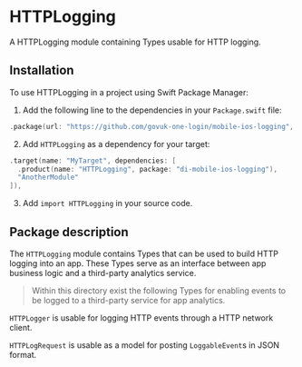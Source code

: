 # HTTPLogging

A HTTPLogging module containing Types usable for HTTP logging.

## Installation

To use HTTPLogging in a project using Swift Package Manager:

1. Add the following line to the dependencies in your `Package.swift` file:

```swift
.package(url: "https://github.com/govuk-one-login/mobile-ios-logging", from: "1.0.0"),
```

2. Add `HTTPLogging` as a dependency for your target:

```swift
.target(name: "MyTarget", dependencies: [
  .product(name: "HTTPLogging", package: "di-mobile-ios-logging"),
  "AnotherModule"
]),
```

3. Add `import HTTPLogging` in your source code.

## Package description

The `HTTPLogging` module contains Types that can be used to build HTTP logging into an app. These Types serve as an interface between app business logic and a third-party analytics service.

> Within this directory exist the following Types for enabling events to be logged to a third-party service for app analytics.

`HTTPLogger` is usable for logging HTTP events through a HTTP network client.

`HTTPLogRequest` is usable as a model for posting `LoggableEvent`s in JSON format.
